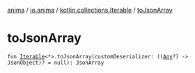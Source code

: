 [anima](../../index.md) / [io.anima](../index.md) / [kotlin.collections.Iterable](index.md) / [toJsonArray](./to-json-array.md)

# toJsonArray

`fun `[`Iterable`](https://kotlinlang.org/api/latest/jvm/stdlib/kotlin.collections/-iterable/index.html)`<*>.toJsonArray(customDeserializer: ((`[`Any`](https://kotlinlang.org/api/latest/jvm/stdlib/kotlin/-any/index.html)`?) -> JsonObject)? = null): JsonArray`